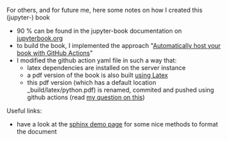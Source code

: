 For others, and for future me, here some notes on how I created this (jupyter-) book

- 90 % can be found in the jupyter-book documentation on [jupyterbook.org](https://jupyterbook.org)
- to build the book, I implemented the approach "[Automatically host your book with GitHub Actions](https://jupyterbook.org/publish/gh-pages.html#automatically-host-your-book-with-github-actions)"
- I modified the github action yaml file in such a way that:
  - latex dependencies are installed on the server instance
  - a pdf version of the book is also built [using Latex](https://jupyterbook.org/advanced/pdf.html#id5)
  - this pdf version (which has a default location \_build/latex/python.pdf) is renamed, commited and pushed using github actions (read [my question on this](https://github.com/executablebooks/meta/discussions/124))
  
Useful links:
- have a look at the [sphinx demo page](https://sphinx-book-theme.readthedocs.io/en/latest/reference/demo.html) for some nice methods to format the document
